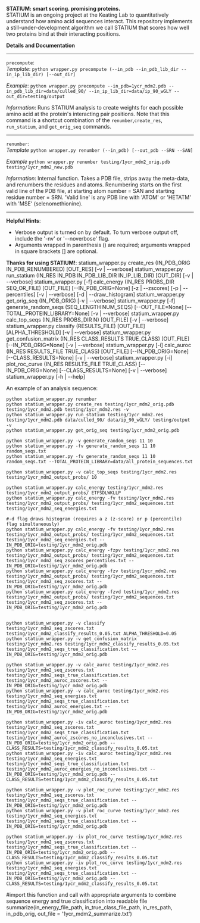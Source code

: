 <b>STATIUM: smart scoring. promising proteins.</b><br>
STATIUM is an ongoing project at the Keating Lab to quantitatively understand how amino acid sequences interact. This repository implements a still-under-development algorithm we call STATIUM that scores how well two proteins bind at their interacting positions.

<b>Details and Documentation</b>
***
`precompute`:<br>
<i>Template</i>: `python wrapper.py precompute (--in_pdb --in_pdb_lib_dir --in_ip_lib_dir) [--out_dir]`<br>

<i>Example</i>:  `python wrapper.py precompute --in_pdb=1ycr_mdm2.pdb --in_pdb_lib_dir=data/culled_90/ --in_ip_lib_dir=data/ip_90_wGLY --out_dir=testing/output`<BR>

<i>Information</i>: Runs STATIUM analysis to create weights for each possible amino acid at the protein's interacting pair positions. Note that this command is a shortcut combination of the `renumber`,`create_res`, `run_statium`, and `get_orig_seq` commands.
***
`renumber`:<br>
<i>Template</i> `python wrapper.py renumber (--in_pdb) [--out_pdb --SRN --SAN]`<br>

<i>Example</i> `python wrapper.py renumber testing/1ycr_mdm2_orig.pdb testing/1ycr_mdm2_new.pdb`

<i>Information</i>: Internal function. Takes a PDB file, strips away the meta-data, and renumbers the residues and atoms. Renumbering starts on the first valid line of the PDB file, at starting atom number = SAN and starting residue number = SRN. 'Valid line' is any PDB line with 'ATOM' or 'HETATM' with 'MSE' (selenomethionine).
***
<b>Helpful Hints</b>:
+ Verbose output is turned on by default. To turn verbose output off, include the '-nv' or '--noverbose' flag.
+ Arguments wrapped in parenthesis () are required; arguments wrapped in square brackets [] are optional.

<b>Thanks for using STATIUM!</b>:
			   statium_wrapper.py create_res (IN_PDB_ORIG IN_PDB_RENUMBERED) [OUT_RES] [-v | --verbose]
			   statium_wrapper.py run_statium (IN_RES IN_PDB IN_PDB_LIB_DIR IN_IP_LIB_DIR) [OUT_DIR] [-v | --verbose]
			   statium_wrapper.py [-f] calc_energy (IN_RES PROBS_DIR SEQ_OR_FILE) [OUT_FILE] [--IN_PDB_ORIG=None] [-z | --zscores] [-p | --percentiles] [-v | --verbose] [-d | --draw_histogram]
			   statium_wrapper.py get_orig_seq (IN_PDB_ORIG) [-v | --verbose]
			   statium_wrapper.py [-f] generate_random_seqs (SEQ_LENGTH NUM_SEQS) [--OUT_FILE=None] [--TOTAL_PROTEIN_LIBRARY=None] [-v | --verbose]
			   statium_wrapper.py calc_top_seqs (IN_RES PROBS_DIR N) [OUT_FILE] [-v | --verbose]
			   statium_wrapper.py classify (RESULTS_FILE) [OUT_FILE] [ALPHA_THRESHOLD] [-v | --verbose]
			   statium_wrapper.py get_confusion_matrix (IN_RES CLASS_RESULTS TRUE_CLASS) [OUT_FILE] [--IN_PDB_ORIG=None] [-v | --verbose]
			   statium_wrapper.py [-i] calc_auroc (IN_RES RESULTS_FILE TRUE_CLASS) [OUT_FILE] [--IN_PDB_ORIG=None] [--CLASS_RESULTS=None] [-v | --verbose]
			   statium_wrapper.py [-i] plot_roc_curve (IN_RES RESULTS_FILE TRUE_CLASS) [--IN_PDB_ORIG=None] [--CLASS_RESULTS=None] [-v | --verbose]
			   statium_wrapper.py [-h | --help]

An example of an analysis sequence: <br>

	python statium_wrapper.py renumber 
	python statium_wrapper.py create_res testing/1ycr_mdm2_orig.pdb testing/1ycr_mdm2.pdb testing/1ycr_mdm2.res -v
	python statium_wrapper.py run_statium testing/1ycr_mdm2.res testing/1ycr_mdm2.pdb data/culled_90/ data/ip_90_wGLY/ testing/output -v
	python statium_wrapper.py get_orig_seq testing/1ycr_mdm2_orig.pdb
	
	python statium_wrapper.py -v generate_random_seqs 11 10
	python statium_wrapper.py -fv generate_random_seqs 11 10 random_seqs.txt
	python statium_wrapper.py -fv generate_random_seqs 11 10 random_seqs.txt --TOTAL_PROTEIN_LIBRARY=data/all_protein_sequences.txt
	
	python statium_wrapper.py -v calc_top_seqs testing/1ycr_mdm2.res testing/1ycr_mdm2_output_probs/ 10
	
	python statium_wrapper.py calc_energy testing/1ycr_mdm2.res testing/1ycr_mdm2_output_probs/ ETFSDLWKLLP
	python statium_wrapper.py calc_energy -fv testing/1ycr_mdm2.res testing/1ycr_mdm2_output_probs/ testing/1ycr_mdm2_sequences.txt testing/1ycr_mdm2_seq_energies.txt
	
	#-d flag draws histogram (requires a z (z-score) or p (percentile) flag simultaneously)
	python statium_wrapper.py calc_energy -fv testing/1ycr_mdm2.res testing/1ycr_mdm2_output_probs/ testing/1ycr_mdm2_sequences.txt testing/1ycr_mdm2_seq_energies.txt --IN_PDB_ORIG=testing/1ycr_mdm2_orig.pdb
	python statium_wrapper.py calc_energy -fzpv testing/1ycr_mdm2.res testing/1ycr_mdm2_output_probs/ testing/1ycr_mdm2_sequences.txt testing/1ycr_mdm2_seq_zscores_percentiles.txt --IN_PDB_ORIG=testing/1ycr_mdm2_orig.pdb
	python statium_wrapper.py calc_energy -fzv testing/1ycr_mdm2.res testing/1ycr_mdm2_output_probs/ testing/1ycr_mdm2_sequences.txt testing/1ycr_mdm2_seq_zscores.txt --IN_PDB_ORIG=testing/1ycr_mdm2_orig.pdb
	python statium_wrapper.py calc_energy -fzvd testing/1ycr_mdm2.res testing/1ycr_mdm2_output_probs/ testing/1ycr_mdm2_sequences.txt testing/1ycr_mdm2_seq_zscores.txt --IN_PDB_ORIG=testing/1ycr_mdm2_orig.pdb
	
	
	python statium_wrapper.py -v classify testing/1ycr_mdm2_seq_zscores.txt testing/1ycr_mdm2_classify_results_0.05.txt ALPHA_THRESHOLD=0.05
	python statium_wrapper.py -v get_confusion_matrix testing/1ycr_mdm2.res testing/1ycr_mdm2_classify_results_0.05.txt testing/1ycr_mdm2_seqs_true_classification.txt --IN_PDB_ORIG=testing/1ycr_mdm2_orig.pdb
	
	python statium_wrapper.py -v calc_auroc testing/1ycr_mdm2.res testing/1ycr_mdm2_seq_zscores.txt testing/1ycr_mdm2_seqs_true_classification.txt testing/1ycr_mdm2_auroc_zscores.txt --IN_PDB_ORIG=testing/1ycr_mdm2_orig.pdb
	python statium_wrapper.py -v calc_auroc testing/1ycr_mdm2.res testing/1ycr_mdm2_seq_energies.txt testing/1ycr_mdm2_seqs_true_classification.txt testing/1ycr_mdm2_auroc_energies.txt --IN_PDB_ORIG=testing/1ycr_mdm2_orig.pdb
	
	python statium_wrapper.py -iv calc_auroc testing/1ycr_mdm2.res testing/1ycr_mdm2_seq_zscores.txt testing/1ycr_mdm2_seqs_true_classification.txt testing/1ycr_mdm2_auroc_zscores_no_inconclusives.txt --IN_PDB_ORIG=testing/1ycr_mdm2_orig.pdb --CLASS_RESULTS=testing/1ycr_mdm2_classify_results_0.05.txt
	python statium_wrapper.py -iv calc_auroc testing/1ycr_mdm2.res testing/1ycr_mdm2_seq_energies.txt testing/1ycr_mdm2_seqs_true_classification.txt testing/1ycr_mdm2_auroc_energies_no_inconclusives.txt --IN_PDB_ORIG=testing/1ycr_mdm2_orig.pdb --CLASS_RESULTS=testing/1ycr_mdm2_classify_results_0.05.txt
	
	python statium_wrapper.py -v plot_roc_curve testing/1ycr_mdm2.res testing/1ycr_mdm2_seq_zscores.txt testing/1ycr_mdm2_seqs_true_classification.txt --IN_PDB_ORIG=testing/1ycr_mdm2_orig.pdb
	python statium_wrapper.py -v plot_roc_curve testing/1ycr_mdm2.res testing/1ycr_mdm2_seq_energies.txt testing/1ycr_mdm2_seqs_true_classification.txt --IN_PDB_ORIG=testing/1ycr_mdm2_orig.pdb
	
	python statium_wrapper.py -iv plot_roc_curve testing/1ycr_mdm2.res testing/1ycr_mdm2_seq_zscores.txt testing/1ycr_mdm2_seqs_true_classification.txt --IN_PDB_ORIG=testing/1ycr_mdm2_orig.pdb --CLASS_RESULTS=testing/1ycr_mdm2_classify_results_0.05.txt
	python statium_wrapper.py -iv plot_roc_curve testing/1ycr_mdm2.res testing/1ycr_mdm2_seq_energies.txt testing/1ycr_mdm2_seqs_true_classification.txt --IN_PDB_ORIG=testing/1ycr_mdm2_orig.pdb --CLASS_RESULTS=testing/1ycr_mdm2_classify_results_0.05.txt

#import this function and call with appropriate arguments to combine sequence energy and true classification into readable file
summarize(in_energy_file_path, in_true_class_file_path, in_res_path, in_pdb_orig, out_file = '1ycr_mdm2_summarize.txt')
	
